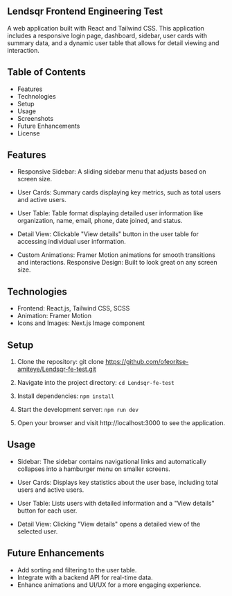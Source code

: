 ## Lendsqr Frontend Engineering Test
A web application built with React and Tailwind CSS. This application includes a responsive login page, dashboard, sidebar, user cards with summary data, and a dynamic user table that allows for detail viewing and interaction.

## Table of Contents
* Features
* Technologies
* Setup
* Usage
* Screenshots
* Future Enhancements
* License

## Features
* Responsive Sidebar: A sliding sidebar menu that adjusts based on screen size.

* User Cards: Summary cards displaying key metrics, such as total users and active users.

* User Table: Table format displaying detailed user information like organization, name, email, phone, date joined, and status.

* Detail View: Clickable "View details" button in the user table for accessing individual user information.

* Custom Animations: Framer Motion animations for smooth transitions and interactions.
Responsive Design: Built to look great on any screen size.

## Technologies
* Frontend: React.js, Tailwind CSS, SCSS
* Animation: Framer Motion
* Icons and Images: Next.js Image component

## Setup
1. Clone the repository: git clone https://github.com/ofeoritse-amiteye/Lendsqr-fe-test.git

2. Navigate into the project directory: `cd Lendsqr-fe-test`

3. Install dependencies:  `npm install`

4. Start the development server: `npm run dev`

5. Open your browser and visit http://localhost:3000 to see the application.

## Usage

* Sidebar: The sidebar contains navigational links and automatically collapses into a hamburger menu on smaller screens.

* User Cards: Displays key statistics about the user base, including total users and active users.

* User Table: Lists users with detailed information and a "View details" button for each user.

* Detail View: Clicking "View details" opens a detailed view of the selected user.

## Future Enhancements

* Add sorting and filtering to the user table.
* Integrate with a backend API for real-time data.
* Enhance animations and UI/UX for a more engaging experience.
